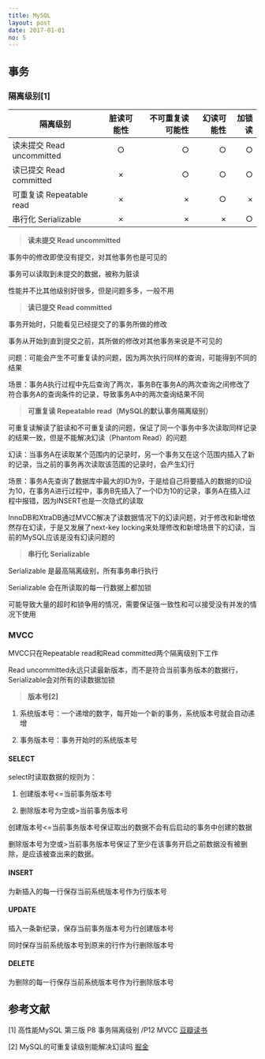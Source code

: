 ```yaml
---
title: MySQL
layout: post
date: 2017-01-01
no: 5
---
```


## 事务

### 隔离级别[1]

|隔离级别|脏读可能性|不可重复读可能性|幻读可能性|加锁读
|------|:----:|-----:|----:|----:|
|读未提交 Read uncommitted|○|○|○|○|
|读已提交 Read committed    |×|○|○|○|
|可重复读 Repeatable read  |×|×|○|×|
|串行化 Serializable       |×|×|×|○|

> **读未提交 Read uncommitted**

事务中的修改即使没有提交，对其他事务也是可见的

事务可以读取到未提交的数据，被称为脏读

性能并不比其他级别好很多，但是问题多多，一般不用

> **读已提交 Read committed**

事务开始时，只能看见已经提交了的事务所做的修改

事务从开始到直到提交之前，其所做的修改对其他事务来说是不可见的

问题：可能会产生不可重复读的问题，因为两次执行同样的查询，可能得到不同的结果

场景：事务A执行过程中先后查询了两次，事务B在事务A的两次查询之间修改了符合事务A的查询条件的记录，导致事务A中的两次查询结果不同

> **可重复读 Repeatable read（MySQL的默认事务隔离级别）**

可重复读解读了脏读和不可重复读的问题，保证了同一个事务中多次读取同样记录的结果一致，但是不能解决幻读（Phantom Read）的问题

幻读：当事务A在读取某个范围内的记录时，另一个事务又在这个范围内插入了新的记录，当之前的事务再次读取该范围的记录时，会产生幻行

场景：事务A先查询了数据库中最大的ID为9，于是给自己将要插入的数据的ID设为10，在事务A进行过程中，事务B先插入了一个ID为10的记录，事务A在插入过程中报错，因为INSERT也是一次隐式的读取

InnoDB和XtraDB通过MVCC解决了读数据情况下的幻读问题，对于修改和新增依然存在幻读，于是又发展了next-key locking来处理修改和新增场景下的幻读，当前的MySQL应该是没有幻读问题的

> **串行化 Serializable**

Serializable 是最高隔离级别，所有事务串行执行

Serializable 会在所读取的每一行数据上都加锁

可能导致大量的超时和锁争用的情况，需要保证强一致性和可以接受没有并发的情况下使用

### MVCC

MVCC只在Repeatable read和Read committed两个隔离级别下工作

Read uncommitted永远只读最新版本，而不是符合当前事务版本的数据行，Serializable会对所有的读数据加锁

> **版本号[2]**

1. 系统版本号：一个递增的数字，每开始一个新的事务，系统版本号就会自动递增

2. 事务版本号：事务开始时的系统版本号

#### SELECT

select时读取数据的规则为：

1. 创建版本号<=当前事务版本号

2. 删除版本号为空或>当前事务版本号

创建版本号<=当前事务版本号保证取出的数据不会有后启动的事务中创建的数据

删除版本号为空或>当前事务版本号保证了至少在该事务开启之前数据没有被删除，是应该被查出来的数据。

#### INSERT

为新插入的每一行保存当前系统版本号作为行版本号

#### UPDATE

插入一条新纪录，保存当前事务版本号为行创建版本号

同时保存当前系统版本号到原来的行作为行删除版本号

#### DELETE

为删除的每一行保存当前系统版本号作为行删除版本号


## 参考文献

[1] 高性能MySQL 第三版 P8 事务隔离级别 /P12 MVCC [豆瓣读书](https://book.douban.com/subject/23008813/)

[2] MySQL的可重复读级别能解决幻读吗 [掘金](https://juejin.im/post/5c9040e95188252d92095a9e)
